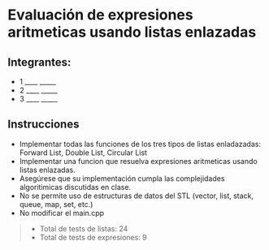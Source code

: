 # Evaluación de expresiones aritmeticas usando listas enlazadas

## Integrantes: 
- 1 ____   _____
- 2 ____   _____
- 3 ____   _____

## Instrucciones 

- Implementar todas las funciones de los tres tipos de listas enladazadas: Forward List, Double List, Circular List 
- Implementar una funcion que resuelva expresiones aritmeticas usando listas enlazadas.
- Asegúrese que su implementación cumpla las complejidades algoritimicas discutidas en clase. 
- No se permite uso de estructuras de datos del STL (vector, list, stack, queue, map, set, etc.)
- No modificar el main.cpp
  
> - Total de tests de listas: 24
> - Total de tests de expresiones: 9
